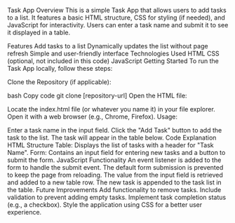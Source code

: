 Task App
Overview
This is a simple Task App that allows users to add tasks to a list. It features a basic HTML structure, CSS for styling (if needed), and JavaScript for interactivity. Users can enter a task name and submit it to see it displayed in a table.

Features
Add tasks to a list
Dynamically updates the list without page refresh
Simple and user-friendly interface
Technologies Used
HTML
CSS (optional, not included in this code)
JavaScript
Getting Started
To run the Task App locally, follow these steps:

Clone the Repository (if applicable):

bash
Copy code
git clone [repository-url]
Open the HTML file:

Locate the index.html file (or whatever you name it) in your file explorer.
Open it with a web browser (e.g., Chrome, Firefox).
Usage:

Enter a task name in the input field.
Click the "Add Task" button to add the task to the list.
The task will appear in the table below.
Code Explanation
HTML Structure
Table: Displays the list of tasks with a header for "Task Name".
Form: Contains an input field for entering new tasks and a button to submit the form.
JavaScript Functionality
An event listener is added to the form to handle the submit event.
The default form submission is prevented to keep the page from reloading.
The value from the input field is retrieved and added to a new table row.
The new task is appended to the task list in the table.
Future Improvements
Add functionality to remove tasks.
Include validation to prevent adding empty tasks.
Implement task completion status (e.g., a checkbox).
Style the application using CSS for a better user experience.
